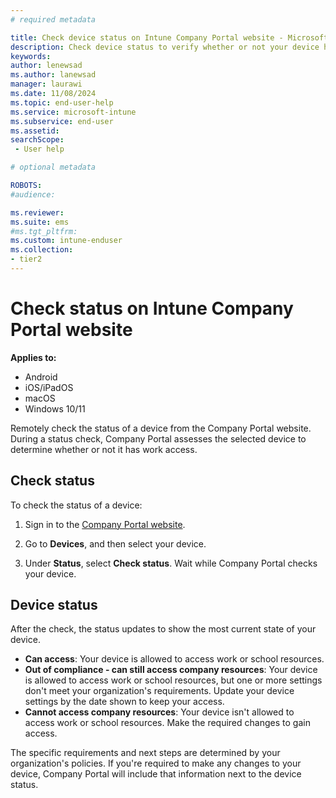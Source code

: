 ```yaml
---
# required metadata

title: Check device status on Intune Company Portal website - Microsoft Intune | Microsoft Docs
description: Check device status to verify whether or not your device has access to work resources. 
keywords:
author: lenewsad
ms.author: lanewsad
manager: laurawi
ms.date: 11/08/2024
ms.topic: end-user-help
ms.service: microsoft-intune
ms.subservice: end-user
ms.assetid: 
searchScope:
 - User help

# optional metadata

ROBOTS:  
#audience:

ms.reviewer: 
ms.suite: ems
#ms.tgt_pltfrm:
ms.custom: intune-enduser
ms.collection:
- tier2
---
```


# Check status on Intune Company Portal website  


**Applies to:** 
* Android  
* iOS/iPadOS   
* macOS   
* Windows 10/11     

Remotely check the status of a device from the Company Portal website. During a status check, Company Portal assesses the selected device to determine whether or not it has work access. 

## Check status  
To check the status of a device:  

1. Sign in to the [Company Portal website](https://go.microsoft.com/fwlink/?linkid=2010980).  

2. Go to **Devices**, and then select your device.  

3. Under **Status**, select **Check status**. Wait while Company Portal checks your device.  

## Device status    

After the check, the status updates to show the most current state of your device. 

* **Can access**: Your device is allowed to access work or school resources.  
* **Out of compliance - can still access company resources**: Your device is allowed to access work or school resources, but one or more settings don't meet your organization's requirements. Update your device settings by the date shown to keep your access.  
* **Cannot access company resources**: Your device isn't allowed to access work or school resources. Make the required changes to gain access.  

The specific requirements and next steps are determined by your organization's policies. If you're required to make any changes to your device, Company Portal will include that information next to the device status.  

